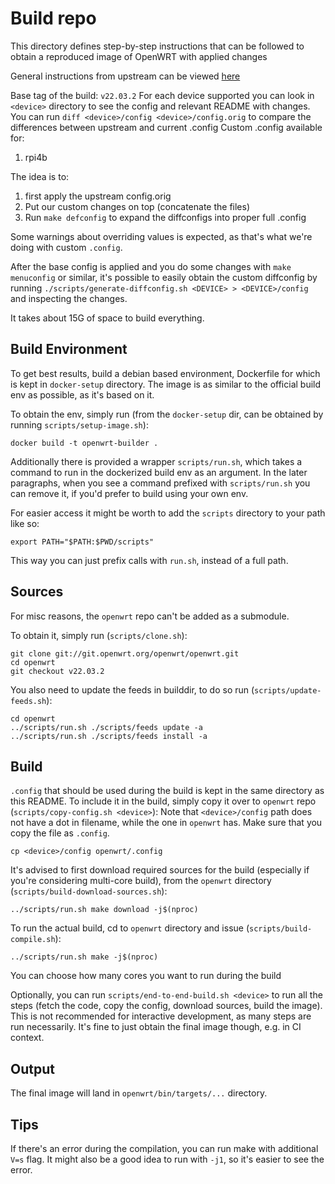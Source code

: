 # Build repo
This directory defines step-by-step instructions that can be followed to obtain a reproduced image of OpenWRT with applied changes

General instructions from upstream can be viewed [here](https://openwrt.org/docs/guide-developer/toolchain/use-buildsystem)

Base tag of the build: `v22.03.2`
For each device supported you can look in `<device>` directory to see the config and relevant README with changes.
You can run `diff <device>/config <device>/config.orig` to compare the differences between upstream and current .config
Custom .config available for:
1. rpi4b

The idea is to:
1. first apply the upstream config.orig
2. Put our custom changes on top (concatenate the files)
3. Run `make defconfig` to expand the diffconfigs into proper full .config

Some warnings about overriding values is expected, as that's what we're doing with custom `.config`.

After the base config is applied and you do some changes with `make menuconfig` or similar, it's possible to easily obtain the custom diffconfig by running `./scripts/generate-diffconfig.sh <DEVICE> > <DEVICE>/config` and inspecting the changes.

It takes about 15G of space to build everything.

## Build Environment
To get best results, build a debian based environment, Dockerfile for which is kept in `docker-setup` directory.
The image is as similar to the official build env as possible, as it's based on it.

To obtain the env, simply run (from the `docker-setup` dir, can be obtained by running `scripts/setup-image.sh`):
```
docker build -t openwrt-builder .
```

Additionally there is provided a wrapper `scripts/run.sh`, which takes a command to run in the dockerized build env as an argument.
In the later paragraphs, when you see a command prefixed with `scripts/run.sh` you can remove it, if you'd prefer to build using your own env.

For easier access it might be worth to add the `scripts` directory to your path like so:
```
export PATH="$PATH:$PWD/scripts"
```

This way you can just prefix calls with `run.sh`, instead of a full path.

## Sources
For misc reasons, the `openwrt` repo can't be added as a submodule.

To obtain it, simply run (`scripts/clone.sh`):
```
git clone git://git.openwrt.org/openwrt/openwrt.git
cd openwrt
git checkout v22.03.2
```

You also need to update the feeds in builddir, to do so run (`scripts/update-feeds.sh`):
```
cd openwrt
../scripts/run.sh ./scripts/feeds update -a
../scripts/run.sh ./scripts/feeds install -a
```

## Build
`.config` that should be used during the build is kept in the same directory as this README.
To include it in the build, simply copy it over to `openwrt` repo (`scripts/copy-config.sh <device>`):
Note that `<device>/config` path does not have a dot in filename, while the one in `openwrt` has.
Make sure that you copy the file as `.config`.
```
cp <device>/config openwrt/.config
```

It's advised to first download required sources for the build (especially if you're considering multi-core build), from the `openwrt` directory (`scripts/build-download-sources.sh`):
```
../scripts/run.sh make download -j$(nproc)
```

To run the actual build, cd to `openwrt` directory and issue (`scripts/build-compile.sh`):
```
../scripts/run.sh make -j$(nproc)
```

You can choose how many cores you want to run during the build

Optionally, you can run `scripts/end-to-end-build.sh <device>` to run all the steps (fetch the code, copy the config, download sources, build the image).
This is not recommended for interactive development, as many steps are run necessarily.
It's fine to just obtain the final image though, e.g. in CI context.

## Output
The final image will land in `openwrt/bin/targets/...` directory.

## Tips
If there's an error during the compilation, you can run make with additional `V=s` flag.
It might also be a good idea to run with `-j1`, so it's easier to see the error.
